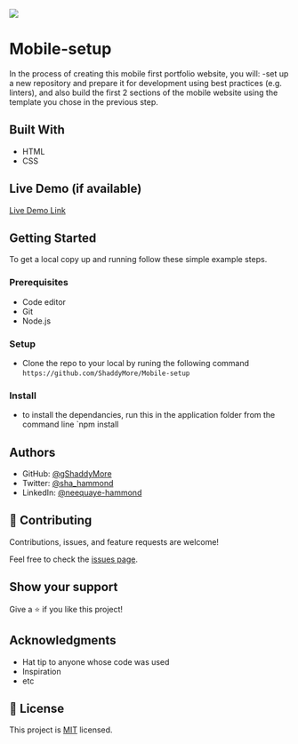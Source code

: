 ![](https://img.shields.io/badge/Microverse-blueviolet)

# Mobile-setup

In the process of creating this mobile first portfolio website, you will:
-set up a new repository and prepare it for development using best practices (e.g. linters), and also
build the first 2 sections of the mobile website using the template you chose in the previous step.

## Built With

- HTML
- CSS
## Live Demo (if available)

[Live Demo Link](https://livedemo.com)

## Getting Started

To get a local copy up and running follow these simple example steps.

### Prerequisites
- Code editor
- Git
- Node.js

### Setup
- Clone the repo to your local by runing the following command `https://github.com/ShaddyMore/Mobile-setup`

### Install
- to install the dependancies, run this in the application folder from the command line `npm install

## Authors

- GitHub: [@gShaddyMore](https://github.com/ShaddyMore)
- Twitter: [@sha_hammond](https://twitter.com/@sha_hammond)
- LinkedIn: [@neequaye-hammond](https://linkedin.com/in/@aallneequaye-hammond)

## 🤝 Contributing

Contributions, issues, and feature requests are welcome!

Feel free to check the [issues page](../../issues/).

## Show your support

Give a ⭐️ if you like this project!

## Acknowledgments

- Hat tip to anyone whose code was used
- Inspiration
- etc

## 📝 License

This project is [MIT](./LICENSE) licensed.
